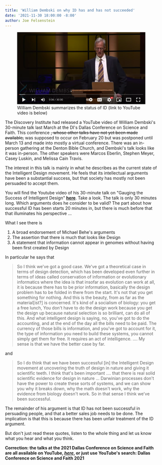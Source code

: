 ```yaml
---
title: 'William Dembski on why ID has and has not succeeded'
date: '2021-11-30 18:00:00 -8:00'
author: Joe Felsenstein
---
```


<figure><figcaption><img src="/uploads/2021/DembskiGaugingSuccess.png" alt="[Dembski Youtube]"/>
William Dembski summarizes the status of ID (link to YouTube video is below)</figcaption></figure>


The Discovery Institute had released a YouTube video of William Dembski's 30-minute talk last March at the
DI's Dallas Conference on Science and Faith.  This conference <strike>, whose other talks have not yet been made
available,</strike> was supposed to occur on February 20 but was postponed until March 13 and made into mostly a virtual
conference.  There was an in-person gathering at the Denton Bible Church, and Dembski's
talk looks like it was in-person.  The
other speakers were Marcos Eberlin, Stephen Meyer, Casey Luskin, and Melissa Cain Travis.


The interest in this talk is mainly in what he describes as the current state of the Intelligent
Design movement.  He feels that its intellectual arguments have been a substantial success, but
that society has mostly not been persuaded to accept them.

You will find the Youtube video of his 30-minute talk on "Gauging the Success of Intelligent
Design" [**here**](https://youtu.be/mDD7pARRfm4).   Take a look.  The talk is only 30 minutes
long.  Which arguments does he consider to be valid?  The part about how successful ID
has been starts 20 minutes in, but there is much before that that illuminates his
perspective ...

<!--more-->

What I see there is 
1. A broad endorsement of Michael Behe's arguments
2. The assertion that there is much that looks like Design
3. A statement that information cannot appear in genomes without having been first created by Design

In particular he says that

> So I think we've got a good case.  We've got a theoretical case in terms of design detection, which has been developed even further in terms of ideas called conservation of information or evolutionary informatics where the idea is that insofar as evolution can work at all, it is because there has to be prior information, basically the design problem has to be folded in there from the start.  It's not that you get something for nothing.  And this is the beauty, from as far as the material[ist?] is concerned.  It's kind of a socialism of biology: you get a free lunch,  You don't have to do the design work because you get the design up because natural selection is so brilliant, can do all of this.  And what intelligent design is saying, no, you've got to do the accounting, and at the end of the day all the bills need to be paid. The currency of those bills is information, and you've got to account for it, the type of information you need to build these systems, you cannot simply get them for free.  It requires an act of intelligence.  .... My sense is that we have the better case by far.

and

> So I do think that we have been successful [in] the Intelligent Design movement at uncovering the truth of design in nature and giving it scientific teeth. I think that's been important ....  that there is real solid scientific evidence for design in nature ... Darwinian processes don't have the power to create these sorts of systems, and we can show you why it breaks down, why the math doesn't work, why the evidence from biology doesn't work.  So in that sense I think we've been successful.  

The remainder of his argument is that ID has not been successful in persuading people, and that a better
sales job needs to be done.  The implication is that this is because there has been unfair treatment of
the ID argument.


But don't just read these quotes, listen to the whole thing and let us know what you hear and what you think.

<strong>Correction: the talks at the 2021 Dallas Conference on Science and Faith are all available on YouTube, <a href="https://www.youtube.com/playlist?list=PLR8eQzfCOiS0JHtYZoI4K-NsoFZh2QcOG"><em>here</em></a>, or just use YouTube's search: Dallas Conference on Science and Faith 2021</strong>
  
